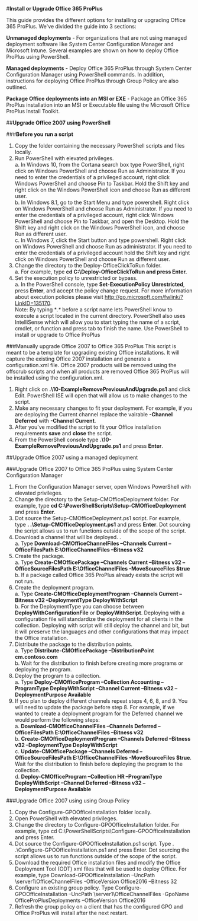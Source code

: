 ﻿#**Install or Upgrade Office 365 ProPlus**

This guide provides the different options for installing or upgrading Office 365 ProPlus. We've divided the guide into 3 sections:  

**Unmanaged deployments** - For organizations that are not using managed deployment software like System Center Configuration Manager and Microsoft Intune. 
Several examples are shown on how to deploy Office ProPlus using PowerShell.  

**Managed deployments** - Deploy Office 365 ProPlus through System Center Configuration Manager using PowerShell commands. In addition, instructions for deploying
Office ProPlus through Group Policy are also outlined.

**Package Office deployments into an MSI or EXE** - Package an Office 365 ProPlus installation into an MSI or Executable file using the Microsoft Office ProPlus Install Toolkit.  

##**Upgrade Office 2007 using PowerShell**

###**Before you run a script**
1. Copy the folder containing the necessary PowerShell scripts and files locally.  
2. Run PowerShell with elevated privileges.  
a. In Windows 10, from the Cortana search box type PowerShell, right click on Windows PowerShell and choose Run as Administrator.
	If you need to enter the credentials of a privileged account, right click Windows PowerShell and choose Pin to Taskbar.
	Hold the Shift key and right click on the Windows PowerShell icon and choose Run as different user.  
b. In Windows 8.1, go to the Start Menu and type powershell. Right click on Windows PowerShell and choose Run as Administrator.
	If you need to enter the credentials of a privileged account, right click Windows PowerShell and choose Pin to Taskbar, and open 	 the Desktop.
	Hold the Shift key and right click on the Windows PowerShell icon, and choose Run as different user.  
c. In Windows 7, click the Start button and type powershell. Right click on Windows PowerShell and choose Run as administrator.
	If you need to enter the credentials of a privileged account hold the Shift key and right click on Windows PowerShell and choose         Run as different user.  
3. Change the directory to the Deploy-OfficeClickToRun folder.  
	a. For example, type **cd C:\Deploy-OfficeClickToRun and press Enter.**  
4. Set the execution policy to unrestricted or bypass.  
	a. In the PowerShell console, type **Set-ExecutionPolicy Unrestricted**, press **Enter**, and accept the policy change request. 
	For more information about execution policies please visit http://go.microsoft.com/fwlink/?LinkID=135170.  
Note: By typing **.\** before a script name lets PowerShell know to execute a script located in the current directory. 
PowerShell also uses IntelliSense which will allow you to start typing the name of a script, cmdlet, or function and press tab to finish the name. 
Use PowerShell to install or upgrade to Office ProPlus

###Manually upgrade Office 2007 to Office 365 ProPlus
This script is meant to be a template for upgrading existing Office installations. It will capture the existing Office 2007 installation and generate a configuration.xml file. 
Office 2007 products will be removed using the offscrub scripts and when all products are removed Office 365 ProPlus will be installed using the configuration.xml.  

1. Right click on **.\10-ExampleRemovePreviousAndUpgrade.ps1** and click Edit. PowerShell ISE will open that will allow us to make changes to the script.  
2. Make any necessary changes to fit your deployment. For example, if you are deploying the Current channel replace the vairable **-Channel Deferred** with **-Channel Current**.  
3. After you've modified the script to fit your Office installation requirements **save** and **close** the script.  
4. From the PowerShell console type **.\10-ExampleRemovePreviousAndUpgrade.ps1** and press **Enter**.  

##Upgrade Office 2007 using a managed deployment

###Upgrade Office 2007 to Office 365 ProPlus using System Center Configuration Manager
1. From the Configuration Manager server, open Windows PowerShell with elevated privileges.   
2. Change the directory to the Setup-CMOfficeDeployment folder. For example, type **cd C:\PowerShellScripts\Setup-CMOfficeDeployment** and press **Enter**.  
3. Dot source the Setup-CMOfficeDeployment.ps1 script. For example, type **. .\Setup-CMOfficeDeployment.ps1** and press **Enter**. 
Dot sourcing the script allows us to run functions outside of the scope of the script.  
4. Download a channel that will be deployed. .  
	a. Type **Download-CMOfficeChannelFiles –Channels Current –OfficeFilesPath E:\OfficeChannelFiles –Bitness v32**  
5. Create the package.  
	a. Type **Create-CMOfficePackage –Channels Current –Bitness v32 –OfficeSourceFilesPath E:\OfficeChannelFiles -MoveSourceFiles $true**  
	b. If a package called Office 365 ProPlus already exists the script will not run.   
6. Create the deployment program.  
	a. Type **Create-CMOfficeDeploymentProgram –Channels Current –Bitness v32 –DeploymentType DeployWithScript**   
	b. For the DeploymentType you can choose between **DeployWithConfigurationFile** or **DeployWithScript**. 
	Deploying with a configuration file will standardize the deployment for all clients in the collection. 
	Deploying with script will still deploy the channel and bit, but it will preserve the languages and other configurations that may impact the Office installation.   
7. Distribute the package to the distribution points.  
	a. Type **Distribute-CMOfficePackage –DistributionPoint cm.contoso.com**    
	b. Wait for the distribution to finish before creating more programs or deploying the program.  
8. Deploy the program to a collection.  
	a. Type **Deploy-CMOfficeProgram –Collection Accounting –ProgramType DeployWithScript –Channel Current –Bitness v32 –DeploymentPurpose Available**    
9. If you plan to deploy different channels repeat steps 4, 6, 8, and 9. You will need to update the package before step 8. 
For example, if we wanted to create a deployment program for the Deferred channel we would perform the following steps:  
	a. **Download-CMOfficeChannelFiles –Channels Deferred –OfficeFilesPath E:\OfficeChannelFiles –Bitness v32**    
	b. **Create-CMOfficeDeploymentProgram –Channels Deferred –Bitness v32 –DeploymentType DeployWithScript**    
	c. **Update-CMOfficePackage –Channels Deferred –OfficeSourceFilesPath E:\OfficeChannelFiles -MoveSourceFiles $true**. Wait for the distribution to finish before deploying the program to the collection.   
	d. **Deploy-CMOfficeProgram –Collection HR –ProgramType DeployWithScript –Channel Deferred –Bitness v32 –DeploymentPurpose Available**    

###Upgrade Office 2007 using using Group Policy 
1. Copy the Configure-GPOOfficeInstallation folder locally.  
2. Open PowerShell with elevated privileges.  
3. Change the directory to Configure-GPOOfficeInstallation folder. For example, type cd C:\PowerShellScripts\Configure-GPOOfficeInstallation and press Enter.  
4. Dot source the Configure-GPOOfficeInstallation.ps1 script. Type . .\Configure-GPOOfficeInstallation.ps1 and press Enter.
Dot sourcing the script allows us to run functions outside of the scope of the script.  
5. Download the required Office installation files and modify the Office Deployment Tool (ODT) xml files that will be used to deploy Office.
For example, type Download-GPOOfficeInstallation –UncPath \\server1\OfficeChannelFiles -OfficeVersion Office2016 –Bitness 32  
6. Configure an existing group policy. Type Configure-GPOOfficeInstallation –UncPath \\server1\OfficeChannelFiles -GpoName OfficeProPlusDeployments –OfficeVersion Office2016  
7. Refresh the group policy on a client that has the configured GPO and Office ProPlus will install after the next restart.  
